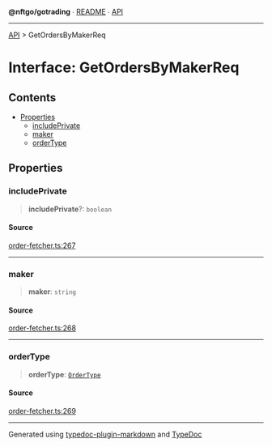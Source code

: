 **@nftgo/gotrading** ∙ [README](../README.md) ∙ [API](../exports.md)

***

[API](../exports.md) > GetOrdersByMakerReq

# Interface: GetOrdersByMakerReq

## Contents

- [Properties](GetOrdersByMakerReq.md#properties)
  - [includePrivate](GetOrdersByMakerReq.md#includeprivate)
  - [maker](GetOrdersByMakerReq.md#maker)
  - [orderType](GetOrdersByMakerReq.md#ordertype)

## Properties

### includePrivate

> **includePrivate**?: `boolean`

#### Source

[order-fetcher.ts:267](https://github.com/NFTGo/GoTrading/blob/1fa3b8d/src/types/order-fetcher.ts#L267)

***

### maker

> **maker**: `string`

#### Source

[order-fetcher.ts:268](https://github.com/NFTGo/GoTrading/blob/1fa3b8d/src/types/order-fetcher.ts#L268)

***

### orderType

> **orderType**: [`OrderType`](../enumerations/OrderType.md)

#### Source

[order-fetcher.ts:269](https://github.com/NFTGo/GoTrading/blob/1fa3b8d/src/types/order-fetcher.ts#L269)

***

Generated using [typedoc-plugin-markdown](https://www.npmjs.com/package/typedoc-plugin-markdown) and [TypeDoc](https://typedoc.org/)
